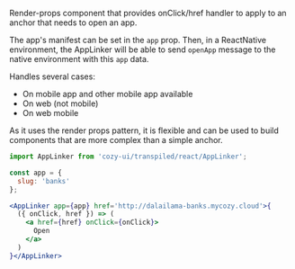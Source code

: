 Render-props component that provides onClick/href handler to
apply to an anchor that needs to open an app.

The app's manifest can be set in the `app` prop. Then, in a
ReactNative environment, the AppLinker will be able to send
`openApp` message to the native environment with this `app`
data.

Handles several cases:

* On mobile app and other mobile app available
* On web (not mobile)
* On web mobile

As it uses the render props pattern, it is flexible and can be used to build components that are more complex than a simple
anchor.

```jsx
import AppLinker from 'cozy-ui/transpiled/react/AppLinker';

const app = {
  slug: 'banks'
};

<AppLinker app={app} href='http://dalailama-banks.mycozy.cloud'>{
  ({ onClick, href }) => (
    <a href={href} onClick={onClick}>
      Open
    </a>
  )
}</AppLinker>
```
